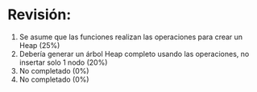 # Revisión:

1. Se asume que las funciones realizan las operaciones para crear un Heap (25%)
2. Debería generar un árbol Heap completo usando las operaciones, no insertar solo 1 nodo (20%)
3. No completado (0%)
4. No completado (0%)

